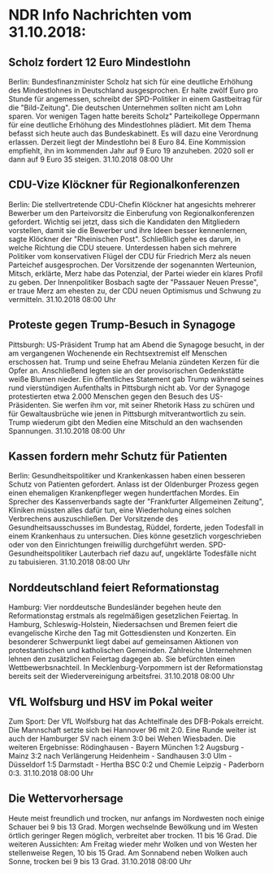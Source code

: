 # NDR Info Nachrichten vom 31.10.2018:


## Scholz fordert 12 Euro Mindestlohn
Berlin: Bundesfinanzminister Scholz hat sich für eine deutliche Erhöhung des Mindestlohnes in Deutschland ausgesprochen. Er halte zwölf Euro pro Stunde für angemessen, schreibt der SPD-Politiker in einem Gastbeitrag für die "Bild-Zeitung". Die deutschen Unternehmen sollten nicht am Lohn sparen. Vor wenigen Tagen hatte bereits Scholz" Parteikollege Oppermann für eine deutliche Erhöhung des Mindestlohnes plädiert. Mit dem Thema befasst sich heute auch das Bundeskabinett. Es will dazu eine Verordnung erlassen. Derzeit liegt der Mindestlohn bei 8 Euro 84. Eine Kommission empfiehlt, ihn im kommenden Jahr auf 9 Euro 19 anzuheben. 2020 soll er dann auf 9 Euro 35 steigen. 31.10.2018 08:00 Uhr 

## CDU-Vize Klöckner für Regionalkonferenzen
Berlin: Die stellvertretende CDU-Chefin Klöckner hat angesichts mehrerer Bewerber um den Parteivorsitz die Einberufung von Regionalkonferenzen gefordert. Wichtig sei jetzt, dass sich die Kandidaten den Mitgliedern vorstellen, damit sie die Bewerber und ihre Ideen besser kennenlernen, sagte Klöckner der "Rheinischen Post". Schließlich gehe es darum, in welche Richtung die CDU steuere. Unterdessen haben sich mehrere Politiker vom konservativen Flügel der CDU für Friedrich Merz als neuen Parteichef ausgesprochen. Der Vorsitzende der sogenannten Werteunion, Mitsch, erklärte, Merz habe das Potenzial, der Partei wieder ein klares Profil zu geben. Der Innenpolitiker Bosbach sagte der "Passauer Neuen Presse", er traue Merz am ehesten zu, der CDU neuen Optimismus und Schwung zu vermitteln. 31.10.2018 08:00 Uhr 

## Proteste gegen Trump-Besuch in Synagoge
Pittsburgh: US-Präsident Trump hat am Abend die Synagoge besucht, in der am vergangenen Wochenende ein Rechtsextremist elf Menschen erschossen hat. Trump und seine Ehefrau Melania zündeten Kerzen für die Opfer an. Anschließend legten sie an der provisorischen Gedenkstätte weiße Blumen nieder. Ein öffentliches Statement gab Trump während seines rund vierstündigen Aufenthalts in Pittsburgh nicht ab. Vor der Synagoge protestierten etwa 2.000 Menschen gegen den Besuch des US-Präsidenten. Sie werfen ihm vor, mit seiner Rhetorik Hass zu schüren und für Gewaltausbrüche wie jenen in Pittsburgh mitverantwortlich zu sein. Trump wiederum gibt den Medien eine Mitschuld an den wachsenden Spannungen. 31.10.2018 08:00 Uhr 

## Kassen fordern mehr Schutz für Patienten
Berlin: Gesundheitspolitiker und Krankenkassen haben einen besseren Schutz von Patienten gefordert. Anlass ist der Oldenburger Prozess gegen einen ehemaligen Krankenpfleger wegen hundertfachen Mordes. Ein Sprecher des Kassenverbands sagte der "Frankfurter Allgemeinen Zeitung", Kliniken müssten alles dafür tun, eine Wiederholung eines solchen Verbrechens auszuschließen. Der Vorsitzende des Gesundheitsausschusses im Bundestag, Rüddel, forderte, jeden Todesfall in einem Krankenhaus zu untersuchen. Dies könne gesetzlich vorgeschrieben oder von den Einrichtungen freiwillig durchgeführt werden. SPD-Gesundheitspolitiker Lauterbach rief dazu auf, ungeklärte Todesfälle nicht zu tabuisieren. 31.10.2018 08:00 Uhr 

## Norddeutschland feiert Reformationstag
Hamburg: Vier norddeutsche Bundesländer begehen heute den Reformationstag erstmals als regelmäßigen gesetzlichen Feiertag. In Hamburg, Schleswig-Holstein, Niedersachsen und Bremen feiert die evangelische Kirche den Tag mit Gottesdiensten und Konzerten. Ein besonderer Schwerpunkt liegt dabei auf gemeinsamen Aktionen von protestantischen und katholischen Gemeinden. Zahlreiche Unternehmen lehnen den zusätzlichen Feiertag dagegen ab. Sie befürchten einen Wettbewerbsnachteil. In Mecklenburg-Vorpommern ist der Reformationstag bereits seit der Wiedervereinigung arbeitsfrei. 31.10.2018 08:00 Uhr 

## VfL Wolfsburg und HSV im Pokal weiter
Zum Sport: Der VfL Wolfsburg hat das Achtelfinale des DFB-Pokals erreicht. Die Mannschaft setzte sich bei Hannover 96 mit 2:0. Eine Runde weiter ist auch der Hamburger SV nach einem 3:0 bei Wehen Wiesbaden. Die weiteren Ergebnisse:
Rödinghausen - Bayern München  1:2
Augsburg - Mainz  3:2 nach Verlängerung
Heidenheim - Sandhausen  3:0
Ulm - Düsseldorf  1:5
Darmstadt - Hertha BSC  0:2
und
Chemie Leipzig - Paderborn 0:3. 31.10.2018 08:00 Uhr 

## Die Wettervorhersage
Heute meist freundlich und trocken, nur anfangs im Nordwesten noch einige Schauer bei 9 bis 13 Grad. Morgen wechselnde Bewölkung und im Westen örtlich geringer Regen möglich, verbreitet aber trocken. 11 bis 16 Grad. Die weiteren Aussichten: Am Freitag wieder mehr Wolken und von Westen her stellenweise Regen, 10 bis 15 Grad. Am Sonnabend neben Wolken auch Sonne, trocken bei 9 bis 13 Grad. 31.10.2018 08:00 Uhr 
